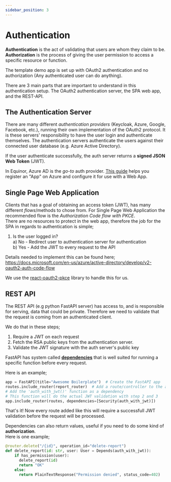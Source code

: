 ```yaml
---
sidebar_position: 3
---
```


# Authentication

__Authentication__ is the act of validating that users are whom they claim to be.  
__Authorization__ is the process of giving the user permission to access a specific resource or function.

The template demo app is set up with OAuth2 authentication and no authorization (Any authenticated user can do anything).

There are 3 main parts that are important to understand in this authentication setup. The OAuth2 authentication server, the SPA web app, and the REST-API.

## The Authentication Server

There are many different _authentication providers_ (Keycloak, Azure, Google, Facebook, etc.), running their own implementation of the OAuth2 protocol. It is these servers' responsibility to have the user login and authenticate themselves. The authentication servers authenticate the users against their connected user database (e.g. Azure Active Directory).

If the user authenticate successfully, the auth server returns a __signed JSON Web Token__ (JWT).

In Equinor, Azure AD is the _go-to_ auth provider.
[This guide](https://docs.microsoft.com/en-us/azure/active-directory-b2c/tutorial-register-spa) helps you register an "App" on Azure and configure it for use with a Web App.

## Single Page Web Application

Clients that has a goal of obtaining an access token (JWT), has many different _flows_/methods  to chose from. For Single Page Web Application the recommended flow is  the _Authorization Code flow with PKCE_.  
There are no resources to protect in the web app, therefore the job for the SPA in regards to authentication is simple;

  1. Is the user logged in?  
    a) No - Redirect user to authentication server for authentication  
    b) Yes - Add the JWT to every request to the API  

Details needed to implement this can be found here; https://docs.microsoft.com/en-us/azure/active-directory/develop/v2-oauth2-auth-code-flow

We use the [react-oauth2-pkce](https://github.com/soofstad/react-oauth2-pkce) library to handle this for us.


## REST API

The REST API (e.g python FastAPI server) has access to, and is responsible for serving, data that could be private. Therefore we need to validate that the request is coming from an authenticated client.

We do that in these steps;  

  1. Require a JWT on each request
  2. Fetch the RSA public keys from the authentication server.
  3. Validate the JWT signature with the auth server's public key

FastAPI has system called [__dependencies__](https://fastapi.tiangolo.com/tutorial/dependencies) that is well suited for running a specific function before every request.

Here is an example;

```python
app = FastAPI(title="Awesome Boilerplate")  # Create the FastAPI app
routes.include_router(report_router)  # Add a route/controller to the app
# Add the 'auth_with_jwt()' function as a dependency
# This function will do the actual JWT validation with step 2 and 3
app.include_router(routes, dependencies=[Security(auth_with_jwt)])
```

That's it! Now every route added like this will require a successfull JWT validation before the request will be processed.

Dependencies can also return values, useful if you need to do some kind of __authorization__.  
Here is one example;

```python
@router.delete("/{id}", operation_id="delete-report")
def delete_report(id: str, user: User = Depends(auth_with_jwt)):
    if has_permission(user):
      delete_report(id)
      return "OK"
    else:
      return PlainTextResponse("Permission denied", status_code=402)
```
